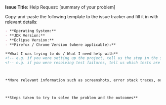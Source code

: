 **Issue Title:** Help Request: [summary of your problem]

Copy-and-paste the following template to the issue tracker and fill it in with relevant details:
```markdown
- **Operating System:**
- **JDK Version:**
- **Eclipse Version:**
- **Firefox / Chrome Version (where applicable):**

**What I was trying to do / What I need help with**
<!-- e.g. if you were setting up the project, tell us the step in the setting up guide at which you are stuck. -->
<!-- e.g. if you were resolving test failures, tell us which tests are failing. -->



**More relevant information such as screenshots, error stack traces, or console messages**



**Steps taken to try to solve the problem and the outcomes**
```
